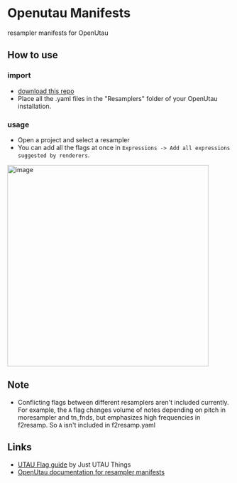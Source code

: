 # Openutau Manifests
resampler manifests for OpenUtau

## How to use
### import
* [download this repo](https://github.com/oxygen-dioxide/openutau-templates/archive/refs/heads/main.zip)
* Place all the .yaml files in the "Resamplers" folder of your OpenUtau installation.

### usage
* Open a project and select a resampler
* You can add all the flags at once in `Expressions -> Add all expressions suggested by renderers`.

<img width="453" alt="image" src="https://user-images.githubusercontent.com/54425948/227085816-4cced732-98dd-4c76-bc40-9a94f971a066.png">

## Note
* Conflicting flags between different resamplers aren't included currently. For example, the `A` flag changes volume of notes depending on pitch in moresampler and tn_fnds, but emphasizes high frequencies in f2resamp. So `A` isn't included in f2resamp.yaml

## Links
* [UTAU Flag guide](https://www.tumblr.com/utau-bowl/647016314853097472/utau-flag-guide?source=share) by Just UTAU Things
* [OpenUtau documentation for resampler manifests](https://github.com/stakira/OpenUtau/wiki/Resamplers-and-Wavtools#resampler-manifest)
